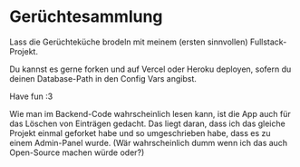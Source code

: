 # Gerüchtesammlung

Lass die Gerüchteküche brodeln mit meinem (ersten sinnvollen) Fullstack-Projekt.

Du kannst es gerne forken und auf Vercel oder Heroku deployen, sofern du deinen Database-Path in den Config Vars angibst.

Have fun :3

Wie man im Backend-Code wahrscheinlich lesen kann, ist die App auch für das Löschen von Einträgen gedacht. Das liegt daran, dass ich das gleiche Projekt einmal geforket habe und so umgeschrieben habe, dass es zu einem Admin-Panel wurde. (Wär wahrscheinlich dumm wenn ich das auch Open-Source machen würde oder?)
